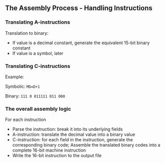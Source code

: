 ## The Assembly Process - Handling Instructions



### Translating A-instructions



Translation to binary:

- If value is a decimal constant, generate the equivalent 15-bit binary constant
- If value is a symbol, later



### Translating C-instructions

Example: 

Symbolic: `MD=D+1`

Binary: `111 0 011111 011 000`



### The overall assembly logic 

For each instruction

- Parse the instruction: break it into its underlying fields
- A-instruction: translate the decimal value into a binary value
- C-instruction: for each field in the instruction, generate the corresponding binary code; Assemble the translated binary codes into a complete 16-bit machine instruction
- Write the 16-bit instruction to the output file